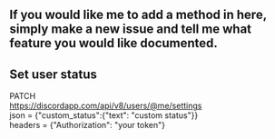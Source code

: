 If you would like me to add a method in here, simply make a new issue and tell me what feature you would like documented.
-
Set user status
-
PATCH<br />
https://discordapp.com/api/v8/users/@me/settings<br />
json = {"custom_status":{"text": "custom status"}}<br />
headers = {"Authorization": "your token"}<br />
